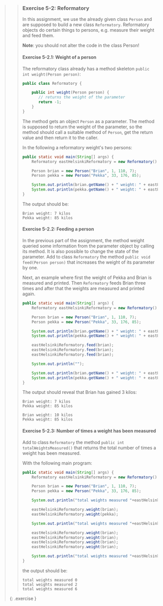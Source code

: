 >> ### Exercise 5-2: Reformatory
>>
>> In this assignment, we use the already given class `Person` and are supposed to build a new class `Reformatory`. Reformatory objects do certain things to persons, e.g. measure their weight and feed them.
>>
>> **Note**: you should not alter the code in the class Person!
>>
>> #### Exercise 5-2.1: Weight of a person
>>
>> The reformatory class already has a method skeleton `public int weight(Person person)`:
>>
>>```java
>> public class Reformatory {
>>
>>     public int weight(Person person) {
>>        // returns the weight of the parameter
>>        return -1;
>>     }
>> }
>>```
>>
>> The method gets an object `Person` as a parameter. The method is supposed to return the weight of the parameter, so the method should call a suitable method of `Person`, get the return value and then return it to the caller.
>>
>> In the following a reformatory weight's two persons:
>>
>>```java
>> public static void main(String[] args) {
>>     Reformatory eastHelsinkiReformatory = new Reformatory();
>>
>>     Person brian = new Person("Brian", 1, 110, 7);
>>     Person pekka = new Person("Pekka", 33, 176, 85);
>>
>>     System.out.println(brian.getName() + " weight: " + eastHelsinkiReformatory.weight(brian) + " kilos");
>>     System.out.println(pekka.getName() + " weight: " + eastHelsinkiReformatory.weight(pekka) + " kilos");
>> }
>>```
>>
>> The output should be:
>>
>>```output
>> Brian weight: 7 kilos
>> Pekka weight: 85 kilos
>>```
>>
>> #### Exercise 5-2.2: Feeding a person
>>
>> In the previous part of the assignment, the method weight queried some information from the parameter object by calling its method. It is also possible to change the state of the parameter. Add to class `Reformatory` the method `public void feed(Person person)` that increases the weight of its parameter by one.
>>
>> Next, an example where first the weight of Pekka and Brian is measured and printed. Then `Reformatory` feeds Brian three times and after that the weights are measured and printed again.
>>
>>```java
>> public static void main(String[] args) {
>>     Reformatory eastHelsinkiReformatory = new Reformatory();
>>
>>     Person brian = new Person("Brian", 1, 110, 7);
>>     Person pekka = new Person("Pekka", 33, 176, 85);
>>
>>     System.out.println(brian.getName() + " weight: " + eastHelsinkiReformatory.weight(brian) + " kilos");
>>     System.out.println(pekka.getName() + " weight: " + eastHelsinkiReformatory.weight(pekka) + " kilos");
>>
>>     eastHelsinkiReformatory.feed(brian);
>>     eastHelsinkiReformatory.feed(brian);
>>     eastHelsinkiReformatory.feed(brian);
>>
>>     System.out.println("");
>>
>>     System.out.println(brian.getName() + " weight: " + eastHelsinkiReformatory.weight(brian) + " kilos");
>>     System.out.println(pekka.getName() + " weight: " + eastHelsinkiReformatory.weight(pekka) + " kilos");
>> }
>>```
>>
>> The output should reveal that Brian has gained 3 kilos:
>>
>>```output
>> Brian weight: 7 kilos
>> Pekka weight: 85 kilos
>>
>> Brian weight: 10 kilos
>> Pekka weight: 85 kilos
>>```
>>
>> #### Exercise 5-2.3: Number of times a weight has been measured
>>
>> Add to class `Reformatory` the method `public int totalWeightsMeasured()` that returns the total number of times a weight has been measured.
>>
>> With the following main program:
>>
>>```java
>> public static void main(String[] args) {
>>     Reformatory eastHelsinkiReformatory = new Reformatory();
>>
>>     Person brian = new Person("Brian", 1, 110, 7);
>>     Person pekka = new Person("Pekka", 33, 176, 85);
>>
>>     System.out.println("total weights measured "+eastHelsinkiReformatory.totalWeightsMeasured());
>>
>>     eastHelsinkiReformatory.weight(brian);
>>     eastHelsinkiReformatory.weight(pekka);
>>
>>     System.out.println("total weights measured "+eastHelsinkiReformatory.totalWeightsMeasured());
>>
>>     eastHelsinkiReformatory.weight(brian);
>>     eastHelsinkiReformatory.weight(brian);
>>     eastHelsinkiReformatory.weight(brian);
>>     eastHelsinkiReformatory.weight(brian);
>>
>>     System.out.println("total weights measured "+eastHelsinkiReformatory.totalWeightsMeasured());
>> }
>>```
>>
>> the output should be:
>>
>>```output
>> total weights measured 0
>> total weights measured 2
>> total weights measured 6
>>```
>{: .exercise }